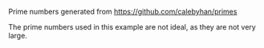 Prime numbers generated from https://github.com/calebyhan/primes

The prime numbers used in this example are not ideal, as they are not very large.